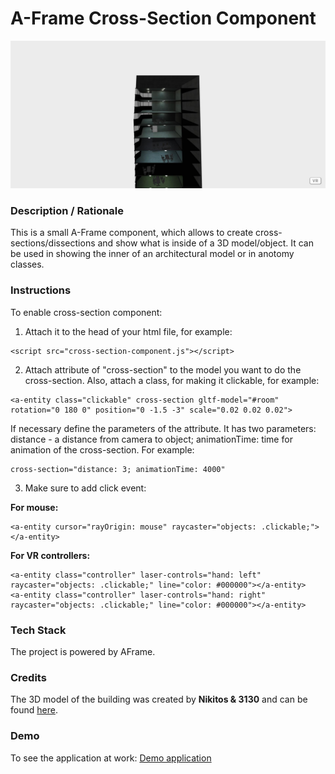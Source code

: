 # A-Frame Cross-Section Component
<img alt="Screenshot" src="img/screenshot.jpg" width="800">

### **Description / Rationale**
This is a small A-Frame component, which allows to create cross-sections/dissections and show what is inside of a 3D model/object. It can be used in showing the inner of an architectural model or in anotomy classes. 

### **Instructions**
To enable cross-section component: 
1. Attach it to the head of your html file, for example: 
```
<script src="cross-section-component.js"></script>
```
2. Attach attribute of "cross-section" to the model you want to do the cross-section. Also, attach a class, for making it clickable, for example: 
```
<a-entity class="clickable" cross-section gltf-model="#room" rotation="0 180 0" position="0 -1.5 -3" scale="0.02 0.02 0.02">
``` 

If necessary define the parameters of the attribute. It has two parameters: distance - a distance from camera to object; animationTime: time for animation of the cross-section. For example:
``` 
cross-section="distance: 3; animationTime: 4000" 
```
3. Make sure to add click event:

<b>For mouse:</b> 
```
<a-entity cursor="rayOrigin: mouse" raycaster="objects: .clickable;"></a-entity>
```
<b>For VR controllers:</b>
```
<a-entity class="controller" laser-controls="hand: left" raycaster="objects: .clickable;" line="color: #000000"></a-entity>
<a-entity class="controller" laser-controls="hand: right" raycaster="objects: .clickable;" line="color: #000000"></a-entity>
``` 

### **Tech Stack**
The project is powered by AFrame.

### **Credits**
The 3D model of the building was created by <b>Nikitos & 3130</b> and can be found <a href="https://sketchfab.com/3d-models/office-building-af9782245c134c21ae0c8df7f57077e6">here</a>. 


### **Demo**
To see the application at work: [Demo application](https://cross-section-component.glitch.me/)
